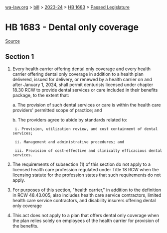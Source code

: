 [wa-law.org](/) > [bill](/bill/) > [2023-24](/bill/2023-24/) > [HB 1683](/bill/2023-24/hb/1683/) > [Passed Legislature](/bill/2023-24/hb/1683/S.PL/)

# HB 1683 - Dental only coverage

[Source](http://lawfilesext.leg.wa.gov/biennium/2023-24/Pdf/Bills/House%20Passed%20Legislature/1683-S.PL.pdf)

## Section 1
1. Every health carrier offering dental only coverage and every health carrier offering dental only coverage in addition to a health plan delivered, issued for delivery, or renewed by a health carrier on and after January 1, 2024, shall permit denturists licensed under chapter 18.30 RCW to provide dental services or care included in their benefits package, to the extent that:

    a. The provision of such dental services or care is within the health care providers' permitted scope of practice; and

    b. The providers agree to abide by standards related to:

        i. Provision, utilization review, and cost containment of dental services;

        ii. Management and administrative procedures; and

        iii. Provision of cost-effective and clinically efficacious dental services.

2. The requirements of subsection (1) of this section do not apply to a licensed health care profession regulated under Title 18 RCW when the licensing statute for the profession states that such requirements do not apply.

3. For purposes of this section, "health carrier," in addition to the definition in RCW 48.43.005, also includes health care service contractors, limited health care service contractors, and disability insurers offering dental only coverage

4. This act does not apply to a plan that offers dental only coverage when the plan relies solely on employees of the health carrier for provision of the benefits.
